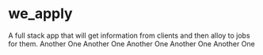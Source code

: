# we_apply

A full stack app that will get information from clients and then alloy to jobs for them.
Another One
Another One
Another One
Another One
Another One
